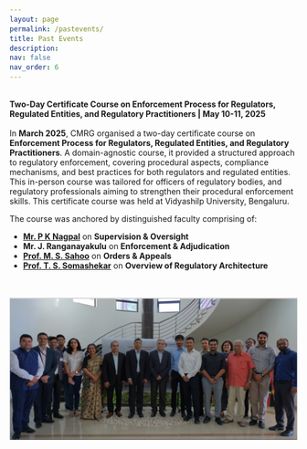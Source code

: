 ```yaml
---
layout: page
permalink: /pastevents/
title: Past Events
description:
nav: false
nav_order: 6
---
```

\
<strong>Two-Day Certificate Course on Enforcement Process for Regulators, Regulated Entities, and Regulatory Practitioners | May 10-11, 2025 </strong><br>
\
In __March 2025__, CMRG organised a two-day certificate course on __Enforcement Process for Regulators, Regulated Entities, and Regulatory Practitioners__. A domain-agnostic course, it provided a structured approach to regulatory enforcement, covering procedural aspects, compliance mechanisms, and best practices for both regulators and regulated entities. This in-person course was tailored for officers of regulatory bodies, and regulatory professionals aiming to strengthen their procedural enforcement skills. This certificate course was held at Vidyashilp University, Bengaluru.

The course was anchored by distinguished faculty comprising of: 
+ __[Mr. P K Nagpal](https://in.linkedin.com/in/p-k-nagpal)__ on __Supervision & Oversight__
+ __Mr. J. Ranganayakulu__ on __Enforcement & Adjudication__
+ __[Prof. M. S. Sahoo](https://sahooregulatorychambers.in/about-us/founder/)__ on __Orders & Appeals__
+ __[Prof. T. S. Somashekar](https://www.nls.ac.in/faculty/t-s-somashekar/)__ on __Overview of Regulatory Architecture__
<br>
<br>
<img align="center" src="/assets/img/cmrg_march2025.png" alt="Certificate Course on Enforcement Process for Regulators, Regulated Entities, and Regulatory Practitioners | May 10-11, 2025" width="900"/>
